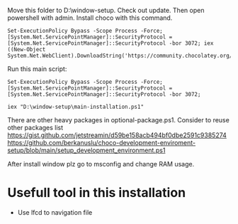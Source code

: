 Move this folder to D:\window-setup.
Check out update.
Then open powershell with admin.
Install choco with this command.


```
Set-ExecutionPolicy Bypass -Scope Process -Force; [System.Net.ServicePointManager]::SecurityProtocol = [System.Net.ServicePointManager]::SecurityProtocol -bor 3072; iex ((New-Object System.Net.WebClient).DownloadString('https://community.chocolatey.org/install.ps1'))
```




Run this main script:

```
Set-ExecutionPolicy Bypass -Scope Process -Force; [System.Net.ServicePointManager]::SecurityProtocol = [System.Net.ServicePointManager]::SecurityProtocol -bor 3072;

iex "D:\window-setup\main-installation.ps1"

```
There are other heavy packages in optional-package.ps1.
Consider to reuse other packages list 
https://gist.github.com/jetstreamin/d59be158acb494bf0dbe2591c9385274
https://github.com/berkanuslu/choco-development-enviroment-setup/blob/main/setup_development_environment.ps1

After install window plz go to msconfig and change RAM usage.

# Usefull tool in this installation 
- Use lfcd to navigation file
